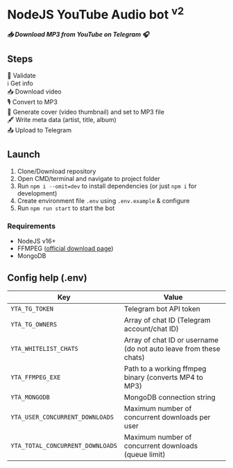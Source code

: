 # NodeJS YouTube Audio bot <sup>v2</sup>
***:inbox_tray: Download MP3 from YouTube on Telegram :headphones:***

## Steps
🔁 Validate  
ℹ️ Get info  
📥 Download video  
🎙 Convert to MP3  
📸 Generate cover (video thumbnail) and set to MP3 file  
🖋 Write meta data (artist, title, album)  
📤 Upload to Telegram  

## Launch
1. Clone/Download repository
2. Open CMD/terminal and navigate to project folder
3. Run `npm i --omit=dev` to install dependencies (or just `npm i` for development)
4. Create environment file `.env` using `.env.example` & configure
5. Run `npm run start` to start the bot

### Requirements
- NodeJS v16+
- FFMPEG ([official download page](https://ffmpeg.org/download.html))
- MongoDB

## Config help (.env)
Key | Value
------------ | -------------
`YTA_TG_TOKEN` | Telegram bot API token
`YTA_TG_OWNERS` | Array of chat ID (Telegram account/chat ID)
`YTA_WHITELIST_CHATS` | Array of chat ID or username (do not auto leave from these chats)
`YTA_FFMPEG_EXE` | Path to a working ffmpeg binary (converts MP4 to MP3)
`YTA_MONGODB` | MongoDB connection string
`YTA_USER_CONCURRENT_DOWNLOADS` | Maximum number of concurrent downloads per user
`YTA_TOTAL_CONCURRENT_DOWNLOADS` | Maximum number of concurrent downloads (queue limit)
